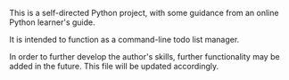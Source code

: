 This is a self-directed Python project, with some guidance from an online Python learner's guide.

It is intended to function as a command-line todo list manager.

In order to further develop the author's skills, further functionality may be added in the future. This file will be updated accordingly.
